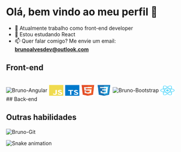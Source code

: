 # Olá, bem vindo ao meu perfil 👋

- 🔭 Atualmente trabalho como front-end developer
- 🌱 Estou estudando React
- 📫 Quer falar comigo? Me envie um email: <b>brunoalvesdev@outlook.com</b>

<!-- <div align="center">
  <a href="https://github.com/brunobl4ck">
  <img height="180em" src="https://github-readme-stats.vercel.app/api?username=brunobl4ck&show_icons=true&theme=merko&include_all_commits=true&count_private=true"/>
  <img height="180em" src="https://github-readme-stats.vercel.app/api/top-langs/?username=brunobl4ck&layout=compact&langs_count=7&theme=merko"/>
</div> -->
## Front-end
<div style="display: inline_block"><br>  
  <img align="center" alt="Bruno-Angular" height="30" width="40" src="https://cdn.jsdelivr.net/gh/devicons/devicon/icons/angularjs/angularjs-plain.svg" />  
  <img align="center" alt="Bruno-Js" height="30" width="40" src="https://raw.githubusercontent.com/devicons/devicon/master/icons/javascript/javascript-plain.svg">
  <img align="center" alt="Bruno-Ts" height="30" width="40" src="https://raw.githubusercontent.com/devicons/devicon/master/icons/typescript/typescript-plain.svg">  
  <img align="center" alt="Bruno-HTML" height="30" width="40" src="https://raw.githubusercontent.com/devicons/devicon/master/icons/html5/html5-original.svg">
  <img align="center" alt="Bruno-CSS" height="30" width="40" src="https://raw.githubusercontent.com/devicons/devicon/master/icons/css3/css3-original.svg">    
  <img align="center" alt="Bruno-Bootstrap" height="30" width="40" src="https://cdn.jsdelivr.net/gh/devicons/devicon/icons/bootstrap/bootstrap-plain-wordmark.svg" />
  <img align="center" alt="Bruno-React" height="30" width="40" src="https://raw.githubusercontent.com/devicons/devicon/master/icons/react/react-original.svg">
</div>
## Back-end

## Outras habilidades
<div style="display: inline_block">
  <img align="center" alt="Bruno-Git" height="30" width="40" src="https://cdn.jsdelivr.net/gh/devicons/devicon/icons/git/git-original.svg" />
</div>
  
![Snake animation](https://github.com/brunobl4ck/brunobl4ck/blob/output/github-contribution-grid-snake.svg)
